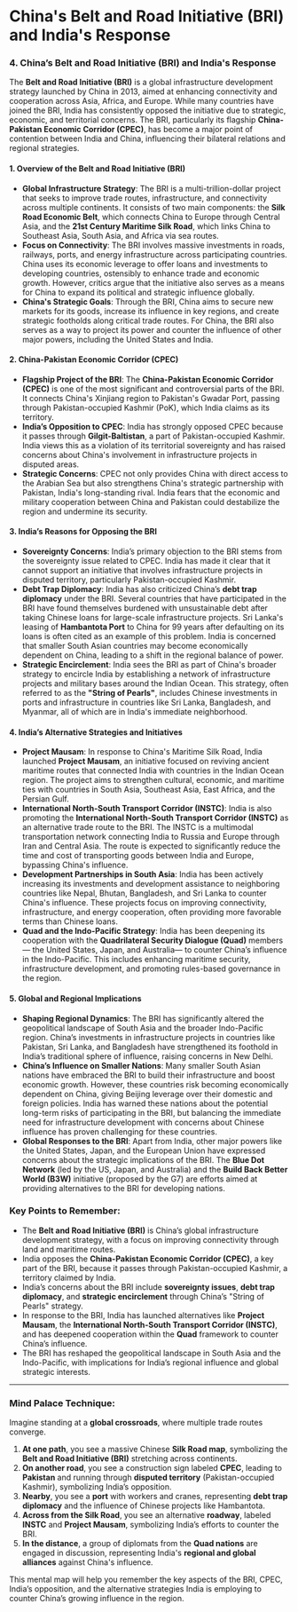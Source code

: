 # China's Belt and Road Initiative (BRI) and India's Response

### **4. China’s Belt and Road Initiative (BRI) and India's Response**

The **Belt and Road Initiative (BRI)** is a global infrastructure development strategy launched by China in 2013, aimed at enhancing connectivity and cooperation across Asia, Africa, and Europe. While many countries have joined the BRI, India has consistently opposed the initiative due to strategic, economic, and territorial concerns. The BRI, particularly its flagship **China-Pakistan Economic Corridor (CPEC)**, has become a major point of contention between India and China, influencing their bilateral relations and regional strategies.

#### **1. Overview of the Belt and Road Initiative (BRI)**
   - **Global Infrastructure Strategy**: The BRI is a multi-trillion-dollar project that seeks to improve trade routes, infrastructure, and connectivity across multiple continents. It consists of two main components: the **Silk Road Economic Belt**, which connects China to Europe through Central Asia, and the **21st Century Maritime Silk Road**, which links China to Southeast Asia, South Asia, and Africa via sea routes.
   - **Focus on Connectivity**: The BRI involves massive investments in roads, railways, ports, and energy infrastructure across participating countries. China uses its economic leverage to offer loans and investments to developing countries, ostensibly to enhance trade and economic growth. However, critics argue that the initiative also serves as a means for China to expand its political and strategic influence globally.
   - **China's Strategic Goals**: Through the BRI, China aims to secure new markets for its goods, increase its influence in key regions, and create strategic footholds along critical trade routes. For China, the BRI also serves as a way to project its power and counter the influence of other major powers, including the United States and India.

#### **2. China-Pakistan Economic Corridor (CPEC)**
   - **Flagship Project of the BRI**: The **China-Pakistan Economic Corridor (CPEC)** is one of the most significant and controversial parts of the BRI. It connects China's Xinjiang region to Pakistan's Gwadar Port, passing through Pakistan-occupied Kashmir (PoK), which India claims as its territory.
   - **India’s Opposition to CPEC**: India has strongly opposed CPEC because it passes through **Gilgit-Baltistan**, a part of Pakistan-occupied Kashmir. India views this as a violation of its territorial sovereignty and has raised concerns about China's involvement in infrastructure projects in disputed areas.
   - **Strategic Concerns**: CPEC not only provides China with direct access to the Arabian Sea but also strengthens China's strategic partnership with Pakistan, India's long-standing rival. India fears that the economic and military cooperation between China and Pakistan could destabilize the region and undermine its security.

#### **3. India’s Reasons for Opposing the BRI**
   - **Sovereignty Concerns**: India’s primary objection to the BRI stems from the sovereignty issue related to CPEC. India has made it clear that it cannot support an initiative that involves infrastructure projects in disputed territory, particularly Pakistan-occupied Kashmir.
   - **Debt Trap Diplomacy**: India has also criticized China’s **debt trap diplomacy** under the BRI. Several countries that have participated in the BRI have found themselves burdened with unsustainable debt after taking Chinese loans for large-scale infrastructure projects. Sri Lanka's leasing of **Hambantota Port** to China for 99 years after defaulting on its loans is often cited as an example of this problem. India is concerned that smaller South Asian countries may become economically dependent on China, leading to a shift in the regional balance of power.
   - **Strategic Encirclement**: India sees the BRI as part of China's broader strategy to encircle India by establishing a network of infrastructure projects and military bases around the Indian Ocean. This strategy, often referred to as the **"String of Pearls"**, includes Chinese investments in ports and infrastructure in countries like Sri Lanka, Bangladesh, and Myanmar, all of which are in India's immediate neighborhood.

#### **4. India’s Alternative Strategies and Initiatives**
   - **Project Mausam**: In response to China's Maritime Silk Road, India launched **Project Mausam**, an initiative focused on reviving ancient maritime routes that connected India with countries in the Indian Ocean region. The project aims to strengthen cultural, economic, and maritime ties with countries in South Asia, Southeast Asia, East Africa, and the Persian Gulf.
   - **International North-South Transport Corridor (INSTC)**: India is also promoting the **International North-South Transport Corridor (INSTC)** as an alternative trade route to the BRI. The INSTC is a multimodal transportation network connecting India to Russia and Europe through Iran and Central Asia. The route is expected to significantly reduce the time and cost of transporting goods between India and Europe, bypassing China's influence.
   - **Development Partnerships in South Asia**: India has been actively increasing its investments and development assistance to neighboring countries like Nepal, Bhutan, Bangladesh, and Sri Lanka to counter China's influence. These projects focus on improving connectivity, infrastructure, and energy cooperation, often providing more favorable terms than Chinese loans.
   - **Quad and the Indo-Pacific Strategy**: India has been deepening its cooperation with the **Quadrilateral Security Dialogue (Quad)** members— the United States, Japan, and Australia— to counter China’s influence in the Indo-Pacific. This includes enhancing maritime security, infrastructure development, and promoting rules-based governance in the region.

#### **5. Global and Regional Implications**
   - **Shaping Regional Dynamics**: The BRI has significantly altered the geopolitical landscape of South Asia and the broader Indo-Pacific region. China’s investments in infrastructure projects in countries like Pakistan, Sri Lanka, and Bangladesh have strengthened its foothold in India’s traditional sphere of influence, raising concerns in New Delhi.
   - **China’s Influence on Smaller Nations**: Many smaller South Asian nations have embraced the BRI to build their infrastructure and boost economic growth. However, these countries risk becoming economically dependent on China, giving Beijing leverage over their domestic and foreign policies. India has warned these nations about the potential long-term risks of participating in the BRI, but balancing the immediate need for infrastructure development with concerns about Chinese influence has proven challenging for these countries.
   - **Global Responses to the BRI**: Apart from India, other major powers like the United States, Japan, and the European Union have expressed concerns about the strategic implications of the BRI. The **Blue Dot Network** (led by the US, Japan, and Australia) and the **Build Back Better World (B3W)** initiative (proposed by the G7) are efforts aimed at providing alternatives to the BRI for developing nations.

### **Key Points to Remember**:
   - The **Belt and Road Initiative (BRI)** is China’s global infrastructure development strategy, with a focus on improving connectivity through land and maritime routes.
   - India opposes the **China-Pakistan Economic Corridor (CPEC)**, a key part of the BRI, because it passes through Pakistan-occupied Kashmir, a territory claimed by India.
   - India’s concerns about the BRI include **sovereignty issues**, **debt trap diplomacy**, and **strategic encirclement** through China’s "String of Pearls" strategy.
   - In response to the BRI, India has launched alternatives like **Project Mausam**, the **International North-South Transport Corridor (INSTC)**, and has deepened cooperation within the **Quad** framework to counter China’s influence.
   - The BRI has reshaped the geopolitical landscape in South Asia and the Indo-Pacific, with implications for India’s regional influence and global strategic interests.

---

### **Mind Palace Technique**:
Imagine standing at a **global crossroads**, where multiple trade routes converge.

1. **At one path**, you see a massive Chinese **Silk Road map**, symbolizing the **Belt and Road Initiative (BRI)** stretching across continents.
2. **On another road**, you see a construction sign labeled **CPEC**, leading to **Pakistan** and running through **disputed territory** (Pakistan-occupied Kashmir), symbolizing India’s opposition.
3. **Nearby**, you see a **port** with workers and cranes, representing **debt trap diplomacy** and the influence of Chinese projects like Hambantota.
4. **Across from the Silk Road**, you see an alternative **roadway**, labeled **INSTC** and **Project Mausam**, symbolizing India’s efforts to counter the BRI.
5. **In the distance**, a group of diplomats from the **Quad nations** are engaged in discussion, representing India's **regional and global alliances** against China's influence.

This mental map will help you remember the key aspects of the BRI, CPEC, India’s opposition, and the alternative strategies India is employing to counter China’s growing influence in the region.